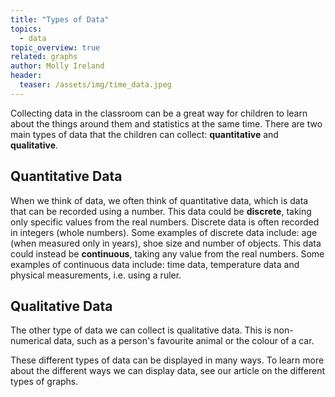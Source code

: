 ```yaml
---
title: "Types of Data"
topics: 
  - data
topic_overview: true
related: graphs
author: Molly Ireland
header:
  teaser: /assets/img/time_data.jpeg
---
```


Collecting data in the classroom can be a great way for children to learn about the things around them and statistics at the same time. There are two main types of data that the children can collect: **quantitative** and **qualitative**.

## Quantitative Data 
When we think of data, we often think of quantitative data, which is data that can be recorded using a number. This data could be **discrete**, taking only specific values from the real numbers. Discrete data is often recorded in integers (whole numbers). Some examples of discrete data include: age (when measured only in years), shoe size and number of objects. This data could instead be **continuous**, taking any value from the real numbers. Some examples of continuous data include: time data, temperature data and physical measurements, i.e. using a ruler. 

## Qualitative Data 
The other type of data we can collect is qualitative data. This is non-numerical data, such as a person's favourite animal or the colour of a car.

These different types of data can be displayed in many ways. To learn more about the different ways we can display data, see our article on the different types of graphs. 
